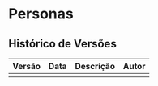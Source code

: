 # Personas

## Histórico de Versões
| Versão | Data       | Descrição         | Autor    |
|--------|------------|-------------------|----------|
|     |  |  |  |